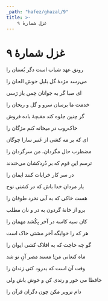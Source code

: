 ```yaml
---
_path: "hafez/ghazal/9"
title: >-
    غزل شمارهٔ ۹
---
```

# غزل شمارهٔ ۹

<div class="b" id="bn1"><div class="m1"><p>رونق عهد شباب است دگر بُستان را</p></div>
<div class="m2"><p>می‌رسد مژدهٔ گل بلبل خوش الحان را</p></div></div>
<div class="b" id="bn2"><div class="m1"><p>ای صبا گر به جوانان چمن باز رَسی</p></div>
<div class="m2"><p>خدمت ما برسان سرو و گل و ریحان را</p></div></div>
<div class="b" id="bn3"><div class="m1"><p>گر چنین جلوه کند مغبچهٔ باده فروش</p></div>
<div class="m2"><p>خاک‌روب در میخانه کنم مژگان را</p></div></div>
<div class="b" id="bn4"><div class="m1"><p>ای که بر مه کشی از عَنبر سارا چوگان</p></div>
<div class="m2"><p>مضطرب حال مگردان، من سرگردان را</p></div></div>
<div class="b" id="bn5"><div class="m1"><p>ترسم این قوم که بر دُردکشان می‌خندند</p></div>
<div class="m2"><p>در سر کار خرابات کنند ایمان را</p></div></div>
<div class="b" id="bn6"><div class="m1"><p>یار مردان خدا باش که در کشتی نوح</p></div>
<div class="m2"><p>هست خاکی که به آبی نخرد طوفان را</p></div></div>
<div class="b" id="bn7"><div class="m1"><p>برو از خانهٔ گردون به در و نان مطلب</p></div>
<div class="m2"><p>کان سیه کاسه در آخر بِکُشد مهمان را</p></div></div>
<div class="b" id="bn8"><div class="m1"><p>هر که را خوابگه آخر مشتی خاک است</p></div>
<div class="m2"><p>گو چه حاجت که به افلاک کشی ایوان را</p></div></div>
<div class="b" id="bn9"><div class="m1"><p>ماه کنعانی من! مسند مصر آنِ تو شد</p></div>
<div class="m2"><p>وقت آن است که بدرود کنی زندان را</p></div></div>
<div class="b" id="bn10"><div class="m1"><p>حافظا می خور و رندی کن و خوش باش ولی</p></div>
<div class="m2"><p>دام تزویر مکن چون دگران قرآن را</p></div></div>

